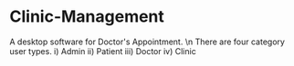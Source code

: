 # Clinic-Management
 A desktop software for Doctor's Appointment. \n
There are four category user types.
i) Admin
ii) Patient
iii) Doctor
iv) Clinic
